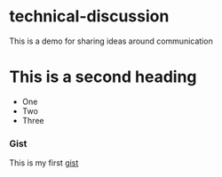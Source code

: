# technical-discussion
This is a demo for sharing ideas around communication


# This is a second heading
* One
* Two
* Three

### Gist
This is my first [gist](https://gist.github.com/amercha1/88b95796113dac9f335b7fb9a6cacb1c)
